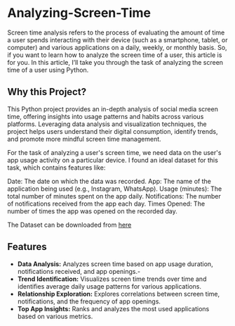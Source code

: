 # Analyzing-Screen-Time

Screen time analysis refers to the process of evaluating the amount of time a user spends interacting with their device (such as a smartphone, tablet, or computer) and various applications on a daily, weekly, or monthly basis. So, if you want to learn how to analyze the screen time of a user, this article is for you. In this article, I’ll take you through the task of analyzing the screen time of a user using Python.

## Why this Project?
This Python project provides an in-depth analysis of social media screen time, offering insights into usage patterns and habits across various platforms. Leveraging data analysis and visualization techniques, the project helps users understand their digital consumption, identify trends, and promote more mindful screen time management.

For the task of analyzing a user's screen time, we need data on the user's app usage activity on a particular device. I found an ideal dataset for this task, which contains features like:

Date: The date on which the data was recorded.
App: The name of the application being used (e.g., Instagram, WhatsApp).
Usage (minutes): The total number of minutes spent on the app daily.
Notifications: The number of notifications received from the app each day.
Times Opened: The number of times the app was opened on the recorded day.

The Dataset can be downloaded from [here](https://statso.io/2024/09/16/screen-time-case-study/)

## Features
* <b>Data Analysis:</b> Analyzes screen time based on app usage duration, notifications received, and app openings.-
* <b>Trend Identification:</b> Visualizes screen time trends over time and identifies average daily usage patterns for various applications.
* <b>Relationship Exploration:</b> Explores correlations between screen time, notifications, and the frequency of app openings.
* <b>Top App Insights:</b> Ranks and analyzes the most used applications based on various metrics.
